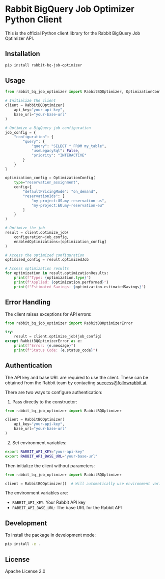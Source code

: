 # Rabbit BigQuery Job Optimizer Python Client

This is the official Python client library for the Rabbit BigQuery Job Optimizer API.

## Installation

```bash
pip install rabbit-bq-job-optimizer
```

## Usage

```python
from rabbit_bq_job_optimizer import RabbitBQOptimizer, OptimizationConfig

# Initialize the client
client = RabbitBQOptimizer(
    api_key="your-api-key",
    base_url="your-base-url"  
)

# Optimize a BigQuery job configuration
job_config = {
    "configuration": {
        "query": {
            "query": "SELECT * FROM my_table",
            "useLegacySql": False,
            "priority": "INTERACTIVE"
        }
    }
}

optimization_config = OptimizationConfig(
    type="reservation_assignment",
    config={
        "defaultPricingMode": "on_demand",
        "reservationIds": [
            "my-project:US.my-reservation-us",
            "my-project:EU.my-reservation-eu"
        ]
    }
)

# Optimize the job
result = client.optimize_job(
    configuration=job_config,
    enabledOptimizations=[optimization_config]
)

# Access the optimized configuration
optimized_config = result.optimizedJob

# Access optimization results
for optimization in result.optimizationResults:
    print(f"Type: {optimization.type}")
    print(f"Applied: {optimization.performed}")
    print(f"Estimated Savings: {optimization.estimatedSavings}")
```

## Error Handling

The client raises exceptions for API errors:

```python
from rabbit_bq_job_optimizer import RabbitBQOptimizerError

try:
    result = client.optimize_job(job_config)
except RabbitBQOptimizerError as e:
    print(f"Error: {e.message}")
    print(f"Status Code: {e.status_code}")
```

## Authentication

The API key and base URL are required to use the client. These can be obtained from the Rabbit team by contacting success@followrabbit.ai.

There are two ways to configure authentication:

1. Pass directly to the constructor:
```python
from rabbit_bq_job_optimizer import RabbitBQOptimizer

client = RabbitBQOptimizer(
    api_key="your-api-key",
    base_url="your-base-url"
)
```

2. Set environment variables:
```bash
export RABBIT_API_KEY="your-api-key"
export RABBIT_API_BASE_URL="your-base-url"
```

Then initialize the client without parameters:
```python
from rabbit_bq_job_optimizer import RabbitBQOptimizer

client = RabbitBQOptimizer()  # Will automatically use environment variables
```

The environment variables are:
- `RABBIT_API_KEY`: Your Rabbit API key
- `RABBIT_API_BASE_URL`: The base URL for the Rabbit API

## Development

To install the package in development mode:

```bash
pip install -e .
```

## License

Apache License 2.0 